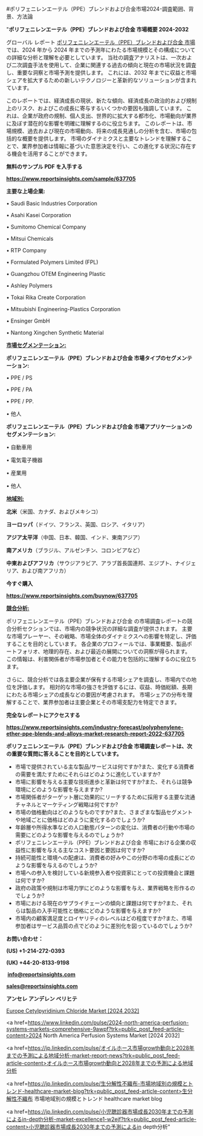 #ポリフェニレンエーテル（PPE）ブレンドおよび合金市場2024-調査範囲、背景、方法論

"<strong>ポリフェニレンエーテル（PPE）ブレンドおよび合金 市場概要 2024-2032</strong>

グローバル レポート <a href=https://www.reportsinsights.com/sample/637705>ポリフェニレンエーテル（PPE）ブレンドおよび合金 市場</a> では、2024 年から 2024 年までの予測年にわたる市場規模とその構成についての詳細な分析と理解を必要としています。 当社の調査アナリストは、一次および二次調査手法を使用して、企業に関連する過去の傾向と現在の市場状況を調査し、重要な洞察と市場予測を提供します。 これには、2032 年までに収益と市場シェアを拡大​​するための新しいテクノロジーと革新的なソリューションが含まれています。

このレポートでは、経済成長の現状、新たな傾向、経済成長の政治的および規制上のリスク、およびこの成長に寄与するいくつかの要因も強調しています。 これは、企業が政府の規制、個人支出、世界的に拡大する都市化、市場動向が業界に及ぼす潜在的な影響を明確に理解するのに役立ちます。 このレポートは、市場規模、過去および現在の市場動向、将来の成長見通しの分析を含む、市場の包括的な概要を提供します。 市場のダイナミクスと主要なトレンドを理解することで、業界参加者は情報に基づいた意思決定を行い、この進化する状況に存在する機会を活用することができます。

<strong><b>無料のサンプル PDF を入手する</b></strong>

<a href=https://www.reportsinsights.com/sample/637705><strong><u>https://www.reportsinsights.com/sample/637705</u></strong></a>

<strong>主要な上場企業:</strong>

• Saudi Basic Industries Corporation

• Asahi Kasei Corporation

• Sumitomo Chemical Company

• Mitsui Chemicals

• RTP Company

• Formulated Polymers Limited (FPL)

• Guangzhou OTEM Engineering Plastic

• Ashley Polymers

• Tokai Rika Create Corporation

• Mitsubishi Engineering-Plastics Corporation

• Ensinger GmbH

• Nantong Xingchen Synthetic Material

<strong><u>市場セグメンテーション</u></strong><strong><u>:</u></strong>

<strong>ポリフェニレンエーテル（PPE）ブレンドおよび合金 市場タイプのセグメンテーション:</strong>

• PPE / PS

• PPE / PA

• PPE / PP.

• 他人

<strong>ポリフェニレンエーテル（PPE）ブレンドおよび合金 市場アプリケーションのセグメンテーション:</strong>

• 自動車用

• 電気電子機器

• 産業用

• 他人

<strong><u>地域別</u></strong><strong><u>:</u></strong>

<strong>北米</strong>（米国、カナダ、およびメキシコ）

<strong>ヨーロッパ</strong>（ドイツ、フランス、英国、ロシア、イタリア）

<strong>アジア太平洋</strong>（中国、日本、韓国、インド、東南アジア）

<strong>南アメリカ</strong>（ブラジル、アルゼンチン、コロンビアなど）

<strong>中東およびアフリカ</strong>（サウジアラビア、アラブ首長国連邦、エジプト、ナイジェリア、および南アフリカ）

<strong>今すぐ購入</strong>

<a href=https://www.reportsinsights.com/buynow/637705><strong><u>https://www.reportsinsights.com/buynow/637705</u></strong></a>

<strong><u>競合分析:</u></strong>

ポリフェニレンエーテル（PPE）ブレンドおよび合金 の市場調査レポートの競合分析セクションでは、市場内の競争状況の詳細な調査が提供されます。 主要な市場プレーヤー、その戦略、市場全体のダイナミクスへの影響を特定し、評価することを目的としています。 各企業のプロフィールでは、事業概要、製品ポートフォリオ、地理的存在、および最近の展開についての洞察が得られます。 この情報は、利害関係者が市場参加者とその能力を包括的に理解するのに役立ちます。

さらに、競合分析では各主要企業が保有する市場シェアを調査し、市場内での地位を評価します。 相対的な市場の強さを評価するには、収益、時価総額、長期にわたる市場シェアの成長などの要因が考慮されます。 市場シェアの分布を理解することで、業界参加者は主要企業とその市場支配力を特定できます。

<strong>完全なレポートにアクセスする</strong>

<a href=https://www.reportsinsights.com/industry-forecast/polyphenylene-ether-ppe-blends-and-alloys-market-research-report-2022-637705><strong><u><b>https://www.reportsinsights.com/industry-forecast/polyphenylene-ether-ppe-blends-and-alloys-market-research-report-2022-637705</b></u></strong></a>

<strong><b>ポリフェニレンエーテル（PPE）ブレンドおよび合金 市場調査レポートは、次の重要な質問に答えることを目的としています。</b></strong>
<ul>
  <li>市場で提供されている主な製品/サービスは何ですか?また、変化する消費者の需要を満たすためにそれらはどのように進化していますか?</li>
  <li>市場に影響を与える主要な技術進歩と革新は何ですか?また、それらは競争環境にどのような影響を与えますか?</li>
  <li>市場関係者がターゲット層に効果的にリーチするために採用する主要な流通チャネルとマーケティング戦略は何ですか?</li>
  <li>市場の価格動向はどのようなものですか?また、さまざまな製品セグメントや地域ごとに価格はどのように変化するのでしょうか?</li>
  <li>年齢層や所得水準などの人口動態パターンの変化は、消費者の行動や市場の需要にどのような影響を与えるのでしょうか?</li>
  <li>ポリフェニレンエーテル（PPE）ブレンドおよび合金 市場における企業の収益性に影響を与える主なコスト要因と要因は何ですか?</li>
  <li>持続可能性と環境への配慮は、消費者の好みやこの分野の市場の成長にどのような影響を与えるのでしょうか?</li>
  <li>市場への参入を検討している新規参入者や投資家にとっての投資機会と課題は何ですか?</li>
  <li>政府の政策や規制は市場力学にどのような影響を与え、業界戦略を形作るのでしょうか?</li>
  <li>市場における現在のサプライチェーンの傾向と課題は何ですか?また、それらは製品の入手可能性と価格にどのような影響を与えますか?</li>
  <li>市場内の顧客満足度とロイヤリティのレベルはどの程度ですか?また、市場参加者はサービス品質の点でどのように差別化を図っているのでしょうか?</li>
</ul>
<strong>お問い合わせ：</strong>

<strong>(US) +1-214-272-0393</strong>

<strong>(UK) +44-20-8133-9198</strong>

<strong> </strong><a href=info@reportsinsights.com><strong><u>info@reportsinsights.com</u></strong></a>

<a href=sales@reportsinsights.com><strong><u>sales@reportsinsights.com</u></strong></a>

<strong>アンセレ アンデレン ベリヒテ</strong>

<a href=https://www.linkedin.com/pulse/europe-cetylpyridinium-chloride-market-analysis-sb4hc/>Europe Cetylpyridinium Chloride Market [2024 2032]</a>

<a href=https://www.linkedin.com/pulse/2024-north-america-perfusion-systems-markets-comprehensive-9awpf?trk=public_post_feed-article-content>2024 North America Perfusion Systems Market [2024 2032]</a>

<a href=https://jp.linkedin.com/pulse/オイルホース市場growth動向と2028年までの予測による地域分析-market-report-news?trk=public_post_feed-article-content>オイルホース市場growth動向と2028年までの予測による地域分析</a>

<a href=https://jp.linkedin.com/pulse/生分解性不織布-市場地域別の規模とトレンド-healthcare-market-blog?trk=public_post_feed-article-content>生分解性不織布 市場地域別の規模とトレンド healthcare market blog</a>

<a href=https://jp.linkedin.com/pulse/小児聴診器市場成長2030年までの予測によるin-depth分析-market-excellence1-w2ejf?trk=public_post_feed-article-content>小児聴診器市場成長2030年までの予測によるin depth分析</a>"
